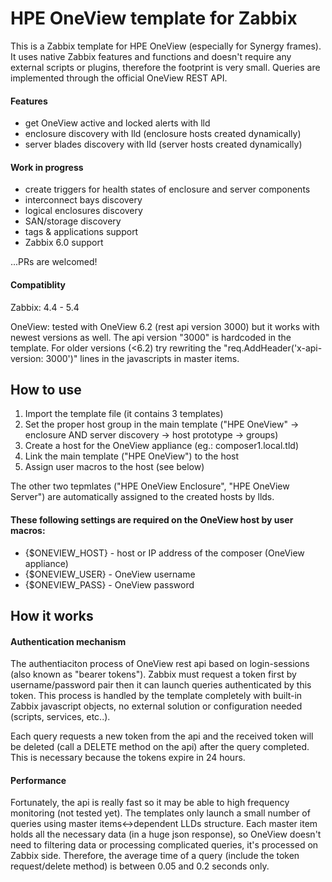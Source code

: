 # HPE OneView template for Zabbix

This is a Zabbix template for HPE OneView (especially for Synergy frames). It uses native Zabbix features and functions and doesn't require any external scripts or plugins, therefore the footprint is very small. Queries are implemented through the official OneView REST API.

#### Features

- get OneView active and locked alerts with lld
- enclosure discovery with lld (enclosure hosts created dynamically)
- server blades discovery with lld (server hosts created dynamically)

#### Work in progress

- create triggers for health states of enclosure and server components
- interconnect bays discovery
- logical enclosures discovery
- SAN/storage discovery
- tags & applications support
- Zabbix 6.0 support

...PRs are welcomed!

#### Compatiblity

Zabbix: 4.4 - 5.4

OneView: tested with OneView 6.2 (rest api version 3000) but it works with newest versions as well. The api version "3000" is hardcoded in the template. For older versions (<6.2) try rewriting the "req.AddHeader('x-api-version: 3000')" lines in the javascripts in master items.

## How to use

1. Import the template file (it contains 3 templates)
2. Set the proper host group in the main template ("HPE OneView" -> enclosure AND server discovery -> host prototype -> groups)
3. Create a host for the OneView appliance (eg.: composer1.local.tld)
4. Link the main template ("HPE OneView") to the host
5. Assign user macros to the host (see below)

The other two tepmlates ("HPE OneView Enclosure", "HPE OneView Server") are automatically assigned to the created hosts by llds.

#### These following settings are required on the OneView host by user macros:

- {$ONEVIEW_HOST} - host or IP address of the composer (OneView appliance)
- {$ONEVIEW_USER} - OneView username
- {$ONEVIEW_PASS} - OneView password

## How it works

#### Authentication mechanism
The authentiaciton process of OneView rest api based on login-sessions (also known as "bearer tokens"). Zabbix must request a token first by username/password pair then it can launch queries authenticated by this token. This process is handled by the template completely with built-in Zabbix javascript objects, no external solution or configuration needed (scripts, services, etc..).

Each query requests a new token from the api and the received token will be deleted (call a DELETE method on the api) after the query completed. This is necessary because the tokens expire in 24 hours.

#### Performance
Fortunately, the api is really fast so it may be able to high frequency monitoring (not tested yet). The templates only launch a small number of queries using master items<->dependent LLDs structure. Each master item holds all the necessary data (in a huge json response), so OneView doesn't need to filtering data or processing complicated queries, it's processed on Zabbix side. Therefore, the average time of a query (include the token request/delete method) is between 0.05 and 0.2 seconds only.
